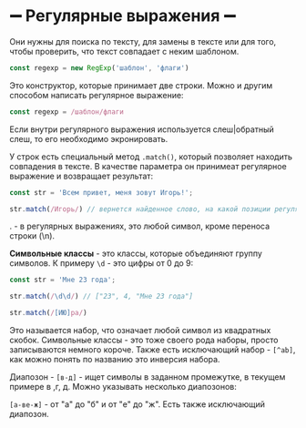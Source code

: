 # ➖ Регулярные выражения ➖

Они нужны для поиска по тексту, для замены в тексте или для того, чтобы проверить, что текст совпадает с неким шаблоном. 
```javascript
const regexp = new RegExp('шаблон', 'флаги')
```
Это конструктор, которые принимает две строки. Можно и другим способом написать регулярное выражение:
```javascript
const regexp = /шаблон/флаги
```
Если внутри регулярного выражения используется слеш|обратный слеш, то его необходимо экронировать. 

У строк есть специальный метод `.match()`, который позволяет находить совпадения в тексте. В качестве параметра он принимеат регулярное выражение и возвращает результат:
```javascript
const str = 'Всем привет, меня зовут Игорь!';

str.match(/Игорь/) // вернется найденное слово, на какой позиции регулярное выражение его нашло и весь текст
```
. - в регулярных выражениях, это любой символ, кроме переноса строки (\n).

**Символьные классы** - это классы, которые объединяют группу символов. К примеру `\d` - это цифры от 0 до 9:
```javascript
const str = 'Мне 23 года';

str.match(/\d\d/) // ["23", 4, "Мне 23 года"]
```

```javascript
str.match(/[ИЮ]ра/)
```
Это называется набор, что означает любой символ из квадратных скобок. Символьные классы - это тоже своего рода наборы, просто записываются немного короче.
Также есть исключающий набор - `[^ab]`, как можно понять по названию это инверсия набора.

Диапозон - `[в-д]` - ищет символы в заданном промежутке, в текущем примере в ,г, д. Можно указывать несколько диапозонов:

`[а-ве-ж]` - от "а" до "б" и от "е" до "ж". Есть также исключающий диапозон. 
